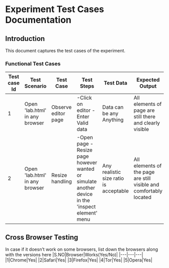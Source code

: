 # __Experiment Test Cases Documentation__

## __Introduction__ 
This document captures the test cases of the experiment.

### __Functional Test Cases__

|Test case Id|Test Scenario|Test Case|Test Steps|Test Data|Expected Output|Actual Output|Test Result|Comments|
|---|---|---|---|---|---|---|---|---|
|1|Open 'lab.html' in any browser|Observe editor page|-Click on editor  -Enter Valid data  |Data can be any Anything|All elements of page are still there and clearly visible|All elements of page are still there and clearly visible|Pass|None|
|2|Open 'lab.html' in any browser|Resize handling|-Open page  -Resize page however wanted or simulate another device in the 'inspect element' menu|Any realistic size ratio is acceptable|All elements of the page are still visible and comfortably located|All elements of the page are still visible and comfortably located|Pass|None|


## __Cross Browser Testing__
In case if it doesn’t work on some browsers, list down the browsers along with the versions here
|S.NO|Browser|Works(Yes/No)|
|---|---|---|
|1|Chrome|Yes|
|2|Safari|Yes|
|3|Firefox|Yes|
|4|Tor|Yes|
|5|Opera|Yes|